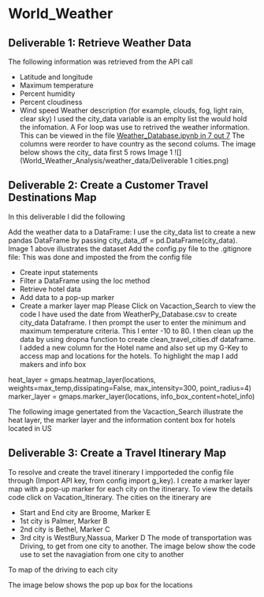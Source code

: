 # World_Weather
## Deliverable 1: Retrieve Weather Data
The following information was retrieved from the API call

- Latitude and longitude
- Maximum temperature
- Percent humidity
- Percent cloudiness
- Wind speed
Weather description (for example, clouds, fog, light rain, clear sky) I used the city_data variable is an emplty list the would hold the infomation. A For loop was use to retrived the weather information. This can be viewed in the file [Weather_Database.ipynb in 7 out 7](World_Weather_Analysis/Weather_Database/Weather_Database.ipynb) The columns were reorder to have country as the second colums. The image below shows the city_ data first 5 rows Image 1
![](World_Weather_Analysis/weather_data/Deliverable 1 cities.png)
## Deliverable 2: Create a Customer Travel Destinations Map
In this deliverable I did the following

Add the weather data to a DataFrame: I use the city_data list to create a new pandas DataFrame by passing city_data_df = pd.DataFrame(city_data). Image 1 above illustrates the dataset
Add the config.py file to the .gitignore file: This was done and imposted the from the config file
- Create input statements
- Filter a DataFrame using the loc method
- Retrieve hotel data
- Add data to a pop-up marker
- Create a marker layer map
Please Click on Vacaction_Search to view the code I have used the date from WeatherPy_Database.csv to create city_data Dataframe. I then prompt the user to enter the minimum and maximum temperature criteria. This I enter -10 to 80. I then clean up the data by using dropna function to create clean_travel_cities.df dataframe. I added a new column for the Hotel name and also set up my G-Key to access map and locations for the hotels. To highlight the map I add makers and info box

heat_layer = gmaps.heatmap_layer(locations, weights=max_temp,dissipating=False, max_intensity=300, point_radius=4) marker_layer = gmaps.marker_layer(locations, info_box_content=hotel_info)

The following image genertated from the Vacaction_Search illustrate the heat layer, the marker layer and the information content box for hotels located in US



## Deliverable 3: Create a Travel Itinerary Map
To resolve and create the travel itinerary I impporteded the config file through (Import API key, from config import g_key). I create a marker layer map with a pop-up marker for each city on the itinerary. To view the details code click on Vacation_Itinerary. The cities on the itinerary are

- Start and End city are Broome, Marker E
- 1st city is Palmer, Marker B
- 2nd city is Bethel, Marker C
- 3rd city is WestBury,Nassua, Marker D
The mode of transportation was Driving, to get from one city to another. The image below show the code use to set the navagiation from one city to another



To map of the driving to each city 

The image below shows the pop up box for the locations


